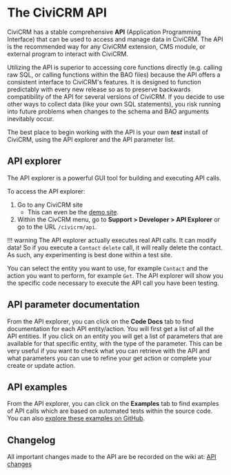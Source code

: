 # The CiviCRM API

CiviCRM has a stable comprehensive **API** (Application Programming
Interface) that can be used to access and manage data in CiviCRM. The
API is the recommended way for any CiviCRM extension, CMS module, or
external program to interact with CiviCRM.

Utilizing the API is superior to accessing core functions directly (e.g.
calling raw SQL, or calling functions within the BAO files)
because the API offers a consistent interface to CiviCRM's features. It is
designed to function predictably with every new release so as to preserve
backwards compatibility of the API for several versions of CiviCRM. If
you decide to use other ways to collect data (like your own SQL statements),
you risk running into future problems when changes to the schema and
BAO arguments inevitably occur.

The best place to begin working with the API is your own ***test*** install of
CiviCRM, using the API explorer and the API parameter list.


## API explorer

The API explorer is a powerful GUI tool for building and executing API calls.

To access the API explorer:

1. Go to any CiviCRM site
    * This can even be the [demo site](http://dmaster.demo.civicrm.org/).
1. Within the CivCRM menu, go to **Support > Developer > API Explorer** or go to the URL `/civicrm/api`.

!!! warning
    The API explorer actually executes real API calls. It can modify data! So if you execute a `Contact` `delete` call, it will really delete the contact. As such, any experimenting is best done within a test site.

You can select the entity you want to
use, for example `Contact` and the action you want to perform, for
example `Get`. The API explorer
will show you the specific code necessary to execute the API call you
have been testing.

## API parameter documentation

From the API explorer, you can click on the **Code Docs** tab to find documentation for each API entity/action. You will first get a list of all the API entities. If you click on an entity you will get a list of parameters that are available for that specific entity, with the type of the parameter. This can be very useful if you want to check what you can retrieve with the API and what parameters you can use to refine your get
action or complete your create or update action.

## API examples

From the API explorer, you can click on the **Examples** tab to find examples of API calls which are based on automated tests within the source code. You can also [explore these examples on GitHub](https://github.com/civicrm/civicrm-core/tree/master/api/v3/examples).

## Changelog

All important changes made to the API are be recorded on the wiki at:
[API changes](https://wiki.civicrm.org/confluence/display/CRMDOC/API+changes)
